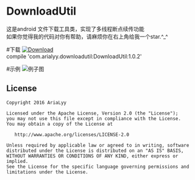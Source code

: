 # DownloadUtil
这是android 文件下载工具类，实现了多线程断点续传功能</br>
如果你觉得我的代码对你有帮助，请麻烦你在右上角给我一个star.^_^

#下载
[![Download](https://api.bintray.com/packages/arialyy/maven/MTDownloadUtil/images/download.svg)](https://bintray.com/arialyy/maven/MTDownloadUtil/_latestVersion)<br/>
compile 'com.arialyy.downloadutil:DownloadUtil:1.0.2'


#示例
![例子图](https://github.com/AriaLyy/DownloadUtil/blob/master/img/11.gif "")


License
-------

    Copyright 2016 AriaLyy

    Licensed under the Apache License, Version 2.0 (the "License");
    you may not use this file except in compliance with the License.
    You may obtain a copy of the License at

       http://www.apache.org/licenses/LICENSE-2.0

    Unless required by applicable law or agreed to in writing, software
    distributed under the License is distributed on an "AS IS" BASIS,
    WITHOUT WARRANTIES OR CONDITIONS OF ANY KIND, either express or implied.
    See the License for the specific language governing permissions and
    limitations under the License.
